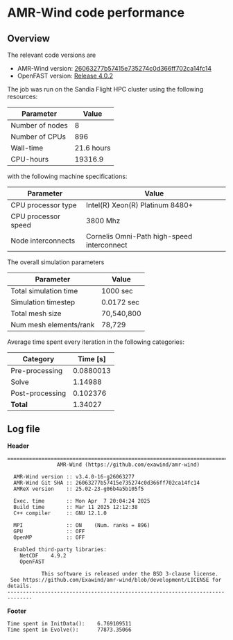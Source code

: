 # AMR-Wind code performance

## Overview

The relevant code versions are

- AMR-Wind version: [26063277b57415e735274c0d366ff702ca14fc14](https://github.com/Exawind/amr-wind/commit/26063277b57415e735274c0d366ff702ca14fc14)
- OpenFAST version: [Release 4.0.2](https://github.com/OpenFAST/openfast/releases/tag/v4.0.2)

The job was run on the Sandia Flight HPC cluster using the following resources: 

| Parameter       | Value |
|---              |---  |
| Number of nodes | 8   |
| Number of CPUs  | 896 |
| Wall-time       | 21.6 hours|
| CPU-hours       | 19316.9    | 

with the following machine specifications: 

| Parameter           | Value |
|---                  |---  |
| CPU processor type  | Intel(R) Xeon(R) Platinum 8480+ |
| CPU processor speed | 3800 Mhz |
| Node interconnects  | Cornelis Omni-Path high-speed interconnect |

The overall simulation parameters 

| Parameter              | Value |
|---                     |---    |
| Total simulation time  | 1000 sec | 
| Simulation timestep    | 0.0172 sec | 
| Total mesh size        | 70,540,800 | 
| Num mesh elements/rank | 78,729 |



Average time spent every iteration in the following categories:  

|Category| Time [s]|
|---            | --- |
|Pre-processing | 0.0880013|
|Solve          | 1.14988|
|Post-processing| 0.102376|
|**Total**      | 1.34027 |

## Log file
**Header**

```
==============================================================================
                AMR-Wind (https://github.com/exawind/amr-wind)

  AMR-Wind version :: v3.4.0-16-g26063277
  AMR-Wind Git SHA :: 26063277b57415e735274c0d366ff702ca14fc14
  AMReX version    :: 25.02-23-g06b4a5b105f5

  Exec. time       :: Mon Apr  7 20:04:24 2025
  Build time       :: Mar 11 2025 12:12:38
  C++ compiler     :: GNU 12.1.0

  MPI              :: ON    (Num. ranks = 896)
  GPU              :: OFF
  OpenMP           :: OFF

  Enabled third-party libraries: 
    NetCDF    4.9.2
    OpenFAST  

           This software is released under the BSD 3-clause license.           
 See https://github.com/Exawind/amr-wind/blob/development/LICENSE for details. 
------------------------------------------------------------------------------
```

**Footer**
```
Time spent in InitData():    6.769109511
Time spent in Evolve():      77873.35066
```
